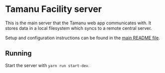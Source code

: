 # Tamanu Facility server

This is the main server that the Tamanu web app communicates with. It stores data in a local
filesystem which syncs to a remote central server.

Setup and configuration instructions can be found in the [main README file](../../README.md).

## Running

Start the server with `yarn run start-dev`.
